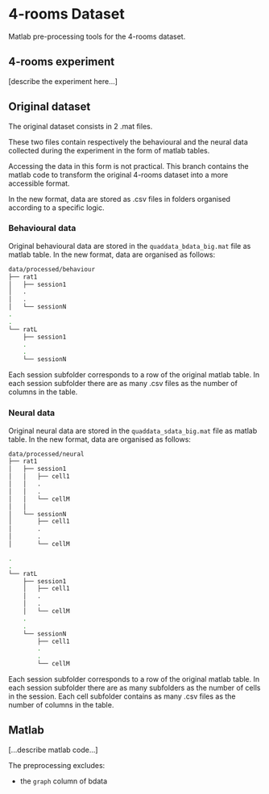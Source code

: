 # 4-rooms Dataset

Matlab pre-processing tools for the 4-rooms dataset.

## 4-rooms experiment

[describe the experiment here...]

## Original dataset

The original dataset consists in 2 .mat files. 

These two files contain respectively the behavioural and the neural data collected during the experiment in the form of matlab tables. 

Accessing the data in this form is not practical. This branch contains the matlab code to transform the original 4-rooms dataset into a more accessible format. 

In the new format, data are stored as .csv files in folders organised according to a specific logic.

### Behavioural data

Original behavioural data are stored in the `quaddata_bdata_big.mat` file as matlab table. In the new format, data are organised as follows:

```bash
data/processed/behaviour
├── rat1
│   ├── session1
│   .
│   .
│   └── sessionN
.
.
└── ratL
    ├── session1
    .
    .
    └── sessionN
```
Each session subfolder corresponds to a row of the original matlab table. In each session subfolder there are as many .csv files as the number of columns in the table.

### Neural data

Original neural data are stored in the `quaddata_sdata_big.mat` file as matlab table. In the new format, data are organised as follows:

```bash
data/processed/neural
├── rat1
│   ├── session1
│   │   ├── cell1
│   │   .
│   │   .
│   │   └── cellM
│   │
│   └── sessionN
│       ├── cell1
│       .
│       .
│       └── cellM

.
.
└── ratL
    ├── session1
    │   ├── cell1
    │   .
    │   .
    │   └── cellM
    .
    .
    └── sessionN
        ├── cell1
        .
        .
        └── cellM
```

Each session subfolder corresponds to a row of the original matlab table. In each session subfolder there are as many subfolders as the number of cells in the session. Each cell subfolder contains as many .csv files as the number of columns in the table.


## Matlab

[...describe matlab code...]

The preprocessing excludes:
- the `graph` column of bdata

